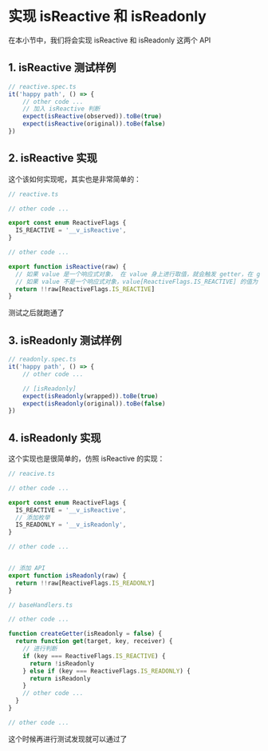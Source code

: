 # 实现 isReactive 和 isReadonly

在本小节中，我们将会实现 isReactive 和 isReadonly 这两个 API

## 1. isReactive 测试样例

```ts
// reactive.spec.ts
it('happy path', () => {
    // other code ...
    // 加入 isReactive 判断
    expect(isReactive(observed)).toBe(true)
    expect(isReactive(original)).toBe(false)
})
```

## 2. isReactive 实现

这个该如何实现呢，其实也是非常简单的：

```ts
// reactive.ts

// other code ...

export const enum ReactiveFlags {
  IS_REACTIVE = '__v_isReactive',
}

// other code ...

export function isReactive(raw) {
  // 如果 value 是一个响应式对象， 在 value 身上进行取值，就会触发 getter，在 getter 中进行了判断，返回了 true
  // 如果 value 不是一个响应式对象，value[ReactiveFlags.IS_REACTIVE] 的值为 undefined， 转成 boolean 也就是 false
  return !!raw[ReactiveFlags.IS_REACTIVE]
}
```

测试之后就跑通了

## 3. isReadonly 测试样例

```ts
// readonly.spec.ts
it('happy path', () => {
    // other code ...

    // [isReadonly]
    expect(isReadonly(wrapped)).toBe(true)
    expect(isReadonly(original)).toBe(false)
})
```

## 4. isReadonly 实现

这个实现也是很简单的，仿照 isReactive 的实现：

```ts
// reacive.ts

// other code ...

export const enum ReactiveFlags {
  IS_REACTIVE = '__v_isReactive',
  // 添加枚举
  IS_READONLY = '__v_isReadonly',
}

// other code ...


// 添加 API
export function isReadonly(raw) {
  return !!raw[ReactiveFlags.IS_READONLY]
}
```

```ts
// baseHandlers.ts

// other code ...

function createGetter(isReadonly = false) {
  return function get(target, key, receiver) {
    // 进行判断
    if (key === ReactiveFlags.IS_REACTIVE) {
      return !isReadonly
    } else if (key === ReactiveFlags.IS_READONLY) {
      return isReadonly
    }
    // other code ...
  }
}

// other code ...
```

这个时候再进行测试发现就可以通过了

